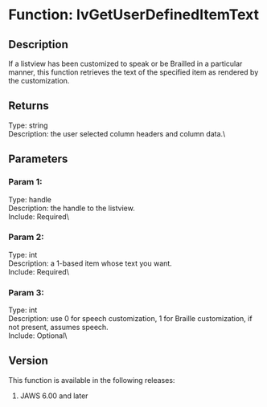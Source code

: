 # Function: lvGetUserDefinedItemText

## Description

If a listview has been customized to speak or be Brailled in a
particular manner, this function retrieves the text of the specified
item as rendered by the customization.

## Returns

Type: string\
Description: the user selected column headers and column data.\

## Parameters

### Param 1:

Type: handle\
Description: the handle to the listview.\
Include: Required\

### Param 2:

Type: int\
Description: a 1-based item whose text you want.\
Include: Required\

### Param 3:

Type: int\
Description: use 0 for speech customization, 1 for Braille
customization, if not present, assumes speech.\
Include: Optional\

## Version

This function is available in the following releases:

1.  JAWS 6.00 and later

